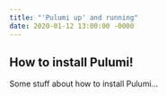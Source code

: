 ```yaml
---
title: "'Pulumi up' and running"
date: 2020-01-12 13:00:00 -0000
---
```


## How to install Pulumi!
Some stuff about how  to install Pulumi...
